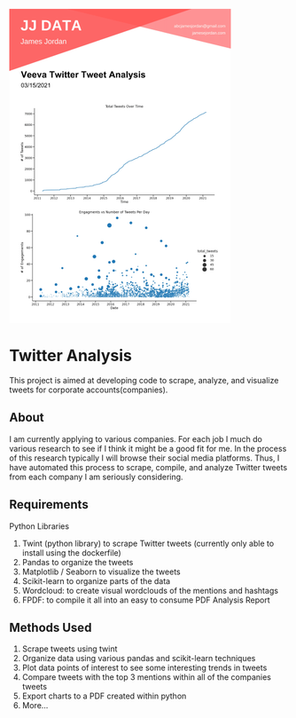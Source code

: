 ![alt text](https://github.com/abcjamesjordan/twitter_corporate_profiling/blob/main/pdf_preview.png?raw=true)

# Twitter Analysis

This project is aimed at developing code to scrape, analyze, and visualize tweets for corporate accounts(companies).

## About

I am currently applying to various companies. For each job I much do various research to see if I think it might be a good fit for me. In the process of this research typically
I will browse their social media platforms. Thus, I have automated this process to scrape, compile, and analyze Twitter tweets from each company I am seriously considering.

## Requirements

Python Libraries

1. Twint (python library) to scrape Twitter tweets (currently only able to install using the dockerfile)
2. Pandas to organize the tweets
3. Matplotlib / Seaborn to visualize the tweets
4. Scikit-learn to organize parts of the data
5. Wordcloud: to create visual wordclouds of the mentions and hashtags
6. FPDF: to compile it all into an easy to consume PDF Analysis Report

## Methods Used

1. Scrape tweets using twint
2. Organize data using various pandas and scikit-learn techniques
3. Plot data points of interest to see some interesting trends in tweets
4. Compare tweets with the top 3 mentions within all of the companies tweets
5. Export charts to a PDF created within python
6. More...
